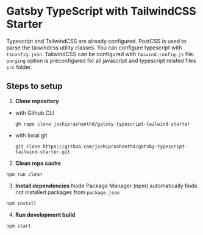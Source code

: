 # Gatsby TypeScript with TailwindCSS Starter

Typescript and TailwindCSS are already configured. PostCSS is used to parse the taiwindcss utility classes.
You can configure typescript with `tsconfig.json`. TailwindCSS can be configured with `taiwind.config.js` file.
`purging` option is preconfigured for all javascript and typescript related files `src` folder.

## Steps to setup

1. **Clone repository**

- with Github CLI

  ```
  gh repo clone joshiprashanthd/gatsby-typescript-tailwind-starter
  ```

- with local git

  ```
  git clone https://github.com/joshiprashanthd/gatsby-typescript-tailwind-starter.git
  ```

2. **Clean repo cache**

```
npm run clean
```

3. **Install dependencies**
   Node Package Manager (npm) automatically finds not installed packages from `package.json`

```
npm install
```

4. **Run development build**

```
npm start
```
